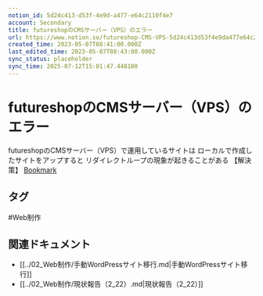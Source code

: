 ```yaml
---
notion_id: 5d24c413-d53f-4e9d-a477-e64c2110f4e7
account: Secondary
title: futureshopのCMSサーバー（VPS）のエラー
url: https://www.notion.so/futureshop-CMS-VPS-5d24c413d53f4e9da477e64c2110f4e7
created_time: 2023-05-07T08:41:00.000Z
last_edited_time: 2023-05-07T08:43:00.000Z
sync_status: placeholder
sync_time: 2025-07-12T15:01:47.448100
---
```

# futureshopのCMSサーバー（VPS）のエラー

futureshopのCMSサーバー（VPS）で運用しているサイトは
ローカルで作成したサイトをアップすると
リダイレクトループの現象が起きることがある
【解決策】
[Bookmark](https://faq.future-shop.jp/hc/ja/articles/4419654082713-WordPressが正しく動作しません-)

## タグ

#Web制作 

## 関連ドキュメント

- [[../02_Web制作/手動WordPressサイト移行.md|手動WordPressサイト移行]]
- [[../02_Web制作/現状報告（2_22）.md|現状報告（2_22）]]
